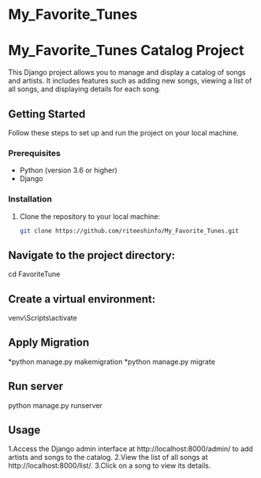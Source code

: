 # My_Favorite_Tunes
# My_Favorite_Tunes Catalog Project

This Django project allows you to manage and display a catalog of songs and artists. It includes features such as adding new songs, viewing a list of all songs, and displaying details for each song.

## Getting Started

Follow these steps to set up and run the project on your local machine.

### Prerequisites

- Python (version 3.6 or higher)
- Django

### Installation

1. Clone the repository to your local machine:

   ```bash
   git clone https://github.com/riteeshinfo/My_Favorite_Tunes.git
## Navigate to the project directory:
cd FavoriteTune
## Create a virtual environment:
venv\Scripts\activate
## Apply Migration
*python manage.py makemigration
*python manage.py migrate
## Run server
python manage.py runserver
## Usage
1.Access the Django admin interface at http://localhost:8000/admin/ to add artists and songs to the catalog.
2.View the list of all songs at http://localhost:8000/list/.
3.Click on a song to view its details.
